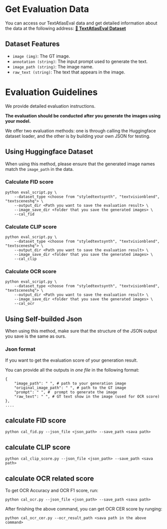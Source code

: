 # Get Evaluation Data
You can access our TextAtlasEval data and get detailed information about the data at the following address: [**🤗 TextAtlasEval Dataset**](https://huggingface.co/datasets/CSU-JPG/TextAtlasEval)


## Dataset Features

* `image (img)`: The GT image.
* `annotation (string)`: The input prompt used to generate the text.
* `image_path (string)`: The image name.
* `raw_text (string)`: The text that appears in the image.



# Evaluation Guidelines

We provide detailed evaluation instructions.

**The evaluation should be conducted after you generate the images using your model.**

We offer two evaluation methods: one is through calling the Huggingface dataset loader, and the other is by building your own JSON for testing.

## Using Huggingface Dataset
When using this method, please ensure that the generated image names match the `image_path` in the data.

### Calculate FID score

```
python eval_script.py \
    --dataset_type <choose from "styledtextsynth", "textvisionblend", "textsceneshq"> \
    --output_dir <Path you want to save the evaluation result> \
    --image_save_dir <folder that you save the generated images> \
    --cal_fid
```


### Calculate CLIP score

```
python eval_script.py \
    --dataset_type <choose from "styledtextsynth", "textvisionblend", "textsceneshq"> \
    --output_dir <Path you want to save the evaluation result> \
    --image_save_dir <folder that you save the generated images> \
    --cal_clip
```


### Calculate OCR score

```
python eval_script.py \
    --dataset_type <choose from "styledtextsynth", "textvisionblend", "textsceneshq"> \
    --output_dir <Path you want to save the evaluation result> \
    --image_save_dir <folder that you save the generated images> \
    --cal_ocr
```



## Using Self-builded Json
When using this method, make sure that the structure of the JSON output you save is the same as ours.
### Json format
If you want to get the evaluation score of your generation result.

You can provide all the outputs in *one file* in the following format:

```
{
    "image_path": " ", # path to your generation image
    "original_image_path": " ", # path to the GT image
    "prompt": " ", #  prompt to generate the image
    "raw_text": " ", # GT text show in the image (used for OCR score)
},
....
```
## calculate FID score

```
python cal_fid.py --json_file <json_path> --save_path <sava path>
```
## calculate CLIP score

```
python cal_clip_score.py --json_file <json_path> --save_path <sava path>
```

## calculate OCR related score

To get OCR Accuracy and OCR F1 score, run:
```
python cal_ocr.py --json_file <json_path> --save_path <sava path>
```
After finishing the above command, you can get OCR CER score by runging:
```
python cal_ocr_cer.py --ocr_result_path <sava path in the above command>
```
